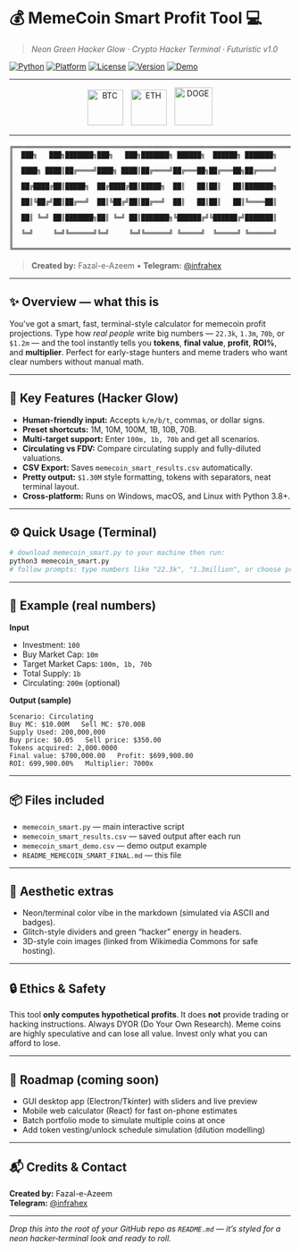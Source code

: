<!-- README_MEMECOIN_SMART_FINAL.md -->
# 💰 MemeCoin Smart Profit Tool 💻
> *Neon Green Hacker Glow · Crypto Hacker Terminal · Futuristic v1.0*

[![Python](https://img.shields.io/badge/Python-3.8%2B-blue?logo=python)](https://www.python.org/)
[![Platform](https://img.shields.io/badge/Platform-Windows%20%7C%20Linux%20%7C%20Mac-black)]()
[![License](https://img.shields.io/badge/License-Open%20Source-green)]()
[![Version](https://img.shields.io/badge/Version-1.0-orange)]()
[![Demo](https://img.shields.io/badge/Live%20Demo-Open-9cf?logo=web) ](#)

---

<p align="center">
  <img alt="BTC" src="https://upload.wikimedia.org/wikipedia/commons/4/46/Bitcoin.svg" width="64" style="margin-right:10px"/>
  <img alt="ETH" src="https://upload.wikimedia.org/wikipedia/commons/0/05/Ethereum_logo_2014.svg" width="64" style="margin-right:10px"/>
  <img alt="DOGE" src="https://upload.wikimedia.org/wikipedia/commons/d/d0/Dogecoin_Logo.png" width="68"/>
</p>

---

```
╔══════════════════════════════════════════════════════════════════════╗
║  ███╗   ███╗███████╗███╗   ███╗███████╗ ██████╗  ██████╗ ███████╗     ║
║  ████╗ ████║██╔════╝████╗ ████║██╔════╝██╔═══██╗██╔═══██╗██╔════╝     ║
║  ██╔████╔██║█████╗  ██╔████╔██║█████╗  ██║   ██║██║   ██║███████╗     ║
║  ██║╚██╔╝██║██╔══╝  ██║╚██╔╝██║██╔══╝  ██║   ██║██║   ██║╚════██║     ║
║  ██║ ╚═╝ ██║███████╗██║ ╚═╝ ██║███████╗╚██████╔╝╚██████╔╝███████║     ║
║  ╚═╝     ╚═╝╚══════╝╚═╝     ╚═╝╚══════╝ ╚═════╝  ╚═════╝ ╚══════╝     ║
╚══════════════════════════════════════════════════════════════════════╝
```

> **Created by:** Fazal-e-Azeem  •  **Telegram:** [@infrahex](https://t.me/infrahex)

---

## ✨ Overview — what this is
You've got a smart, fast, terminal-style calculator for memecoin profit projections. Type how *real people* write big numbers — `22.3k`, `1.3m`, `70b`, or `$1.2m` — and the tool instantly tells you **tokens**, **final value**, **profit**, **ROI%**, and **multiplier**. Perfect for early-stage hunters and meme traders who want clear numbers without manual math.

---

## 🔋 Key Features (Hacker Glow)
- **Human-friendly input:** Accepts `k/m/b/t`, commas, or dollar signs.  
- **Preset shortcuts:** 1M, 10M, 100M, 1B, 10B, 70B.  
- **Multi-target support:** Enter `100m, 1b, 70b` and get all scenarios.  
- **Circulating vs FDV:** Compare circulating supply and fully-diluted valuations.  
- **CSV Export:** Saves `memecoin_smart_results.csv` automatically.  
- **Pretty output:** `$1.30M` style formatting, tokens with separators, neat terminal layout.  
- **Cross-platform:** Runs on Windows, macOS, and Linux with Python 3.8+.

---

## ⚙️ Quick Usage (Terminal)
```bash
# download memecoin_smart.py to your machine then run:
python3 memecoin_smart.py
# follow prompts: type numbers like "22.3k", "1.3million", or choose presets
```

---

## 🧮 Example (real numbers)
**Input**
- Investment: `100`  
- Buy Market Cap: `10m`  
- Target Market Caps: `100m, 1b, 70b`  
- Total Supply: `1b`  
- Circulating: `200m` (optional)

**Output (sample)**
```
Scenario: Circulating
Buy MC: $10.00M   Sell MC: $70.00B
Supply Used: 200,000,000
Buy price: $0.05   Sell price: $350.00
Tokens acquired: 2,000.0000
Final value: $700,000.00   Profit: $699,900.00
ROI: 699,900.00%   Multiplier: 7000x
```

---

## 📦 Files included
- `memecoin_smart.py` — main interactive script  
- `memecoin_smart_results.csv` — saved output after each run  
- `memecoin_smart_demo.csv` — demo output example  
- `README_MEMECOIN_SMART_FINAL.md` — this file

---

## 🎨 Aesthetic extras
- Neon/terminal color vibe in the markdown (simulated via ASCII and badges).  
- Glitch-style dividers and green “hacker” energy in headers.  
- 3D-style coin images (linked from Wikimedia Commons for safe hosting).

---

## 🔒 Ethics & Safety
This tool **only computes hypothetical profits**. It does **not** provide trading or hacking instructions. Always DYOR (Do Your Own Research). Meme coins are highly speculative and can lose all value. Invest only what you can afford to lose.

---

## 🚀 Roadmap (coming soon)
- GUI desktop app (Electron/Tkinter) with sliders and live preview  
- Mobile web calculator (React) for fast on-phone estimates  
- Batch portfolio mode to simulate multiple coins at once  
- Add token vesting/unlock schedule simulation (dilution modelling)

---

## 📬 Credits & Contact
**Created by:** Fazal-e-Azeem  
**Telegram:** [@infrahex](https://t.me/infrahex)

---

*Drop this into the root of your GitHub repo as `README.md` — it’s styled for a neon hacker‑terminal look and ready to roll.*
